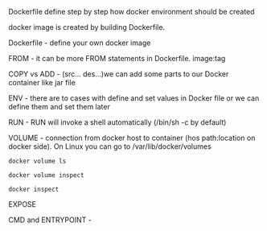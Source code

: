 Dockerfile define step by step how docker environment should be created

docker image is created by building Dockerfile.

Dockerfile - define your own docker image

FROM - it can be more FROM statements in Dockerfile. image:tag

COPY vs ADD - (src... des...)we can add some parts to our Docker container like jar file

ENV - there are to cases with define and set values in Docker file or we can define them and set them later

RUN - RUN <command> will invoke a shell automatically (/bin/sh -c by default)

VOLUME - connection from docker host to container (hos path:location on docker side).  On Linux you can go to /var/lib/docker/volumes

    docker volume ls
    
    docker volume inspect
    
    docker inspect
    
EXPOSE

CMD and ENTRYPOINT  - 